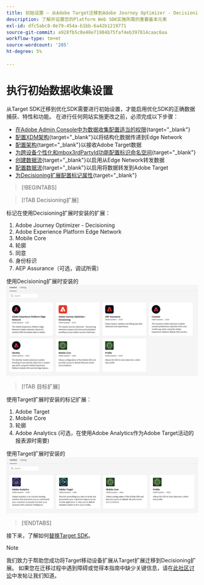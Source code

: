 ```yaml
---
title: 初始设置 — 从Adobe Target迁移到Adobe Journey Optimizer - Decisioning Mobile扩展
description: 了解并设置您的Platform Web SDK实施所需的重要基本元素
exl-id: dfc5abc8-0e79-454a-b1bb-6a42b1219771
source-git-commit: a928fb5c8e48e71984b75faf4eb397814caac6aa
workflow-type: tm+mt
source-wordcount: '285'
ht-degree: 5%

---
```


# 执行初始数据收集设置

从Target SDK迁移到优化SDK需要进行初始设置，才能启用优化SDK的正确数据捕获、特性和功能。 在进行任何网站实施更改之前，必须完成以下步骤：

- [在Adobe Admin Console中为数据收集配置适当的权限](https://experienceleague.adobe.com/en/docs/platform-learn/implement-web-sdk/overview#permissions){target="_blank"}
- [配置XDM架构](https://experienceleague.adobe.com/en/docs/platform-learn/implement-mobile-sdk/initial-configuration/create-schema){target="_blank"}以将结构化数据传递到Edge Network
- [配置架构](https://experienceleague.adobe.com/en/docs/platform-learn/implement-mobile-sdk/experience-cloud/target#update-your-schema){target="_blank"}以接收Adobe Target数据
- [为跨设备个性化和mbox3rdPartyId功能配置标识命名空间](https://experienceleague.adobe.com/en/docs/platform-learn/implement-mobile-sdk/app-implementation/identity#set-up-a-custom-identity-namespace){target="_blank"}
- [创建数据流](https://experienceleague.adobe.com/en/docs/platform-learn/implement-mobile-sdk/initial-configuration/create-datastream){target="_blank"}以启用从Edge Network转发数据
- [配置数据流](https://experienceleague.adobe.com/en/docs/platform-learn/implement-mobile-sdk/experience-cloud/target#update-datastream-configuration){target="_blank"}以启用将数据转发到Adobe Target
- [为Decisioning扩展配置标记属性](https://experienceleague.adobe.com/en/docs/platform-learn/implement-mobile-sdk/experience-cloud/target#install-adobe-journey-optimizer---decisioning-tags-extension){target="_blank"}

>[!BEGINTABS]

>[!TAB Decisioning扩展]

标记在使用Decisioning扩展时安装的扩展：

1. Adobe Journey Optimizer - Decisioning
1. Adobe Experience Platform Edge Network
1. Mobile Core
1. 轮廓
1. 同意
1. 身份标识
1. AEP Assurance（可选，调试所需）

使用Decisioning扩展时安装的![标记扩展](assets/tag-extensions-decisioning.png)

>[!TAB 目标扩展]

使用Target扩展时安装的标记扩展：

1. Adobe Target
1. Mobile Core
1. 轮廓
1. Adobe Analytics (可选，在使用Adobe Analytics作为Adobe Target活动的报表源时需要)

使用Target扩展时安装的![标记扩展](assets/tag-extensions-target.png)

>[!ENDTABS]

接下来，了解如何[替换Target SDK](replace-library.md)。

>[!NOTE]
>
>我们致力于帮助您成功将Target移动设备扩展从Target扩展迁移到Decisioning扩展。 如果您在迁移过程中遇到障碍或觉得本指南中缺少关键信息，请在[此社区讨论](https://experienceleaguecommunities.adobe.com/t5/adobe-experience-platform-data/tutorial-discussion-migrate-target-from-at-js-to-web-sdk/m-p/575587#M463)中发帖让我们知道。
